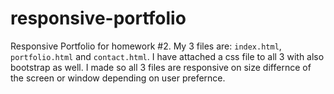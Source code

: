 # responsive-portfolio

Responsive Portfolio for homework #2.
My 3 files are: `index.html`, `portfolio.html` and `contact.html`.
I have attached a css file to all 3 with also bootstrap as well.
I made so all 3 files are responsive on size differnce of the screen or window depending on user prefernce.